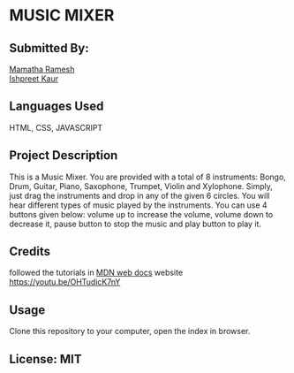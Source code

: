 # MUSIC MIXER

## Submitted By:
[Mamatha Ramesh](https://github.com/M-Vaidehi-R) <br>
[Ishpreet Kaur](https://github.com/ishpreetxo)

## Languages Used
HTML, CSS, JAVASCRIPT
## Project Description
This is a Music Mixer. You are provided with a total of 8 instruments: Bongo, Drum, Guitar, Piano, Saxophone, Trumpet, Violin and Xylophone. Simply, just drag the instruments and drop in any of the given 6 circles. You will hear different types of music played by the instruments. You can use 4 buttons given below: volume up to increase the volume, volume down to decrease it, pause button to stop the music and play button to play it.

## Credits
followed the tutorials in [MDN web docs](https://developer.mozilla.org/) website 
https://youtu.be/OHTudicK7nY 

## Usage
Clone this repository to your computer, open the index in browser.

## License: MIT

